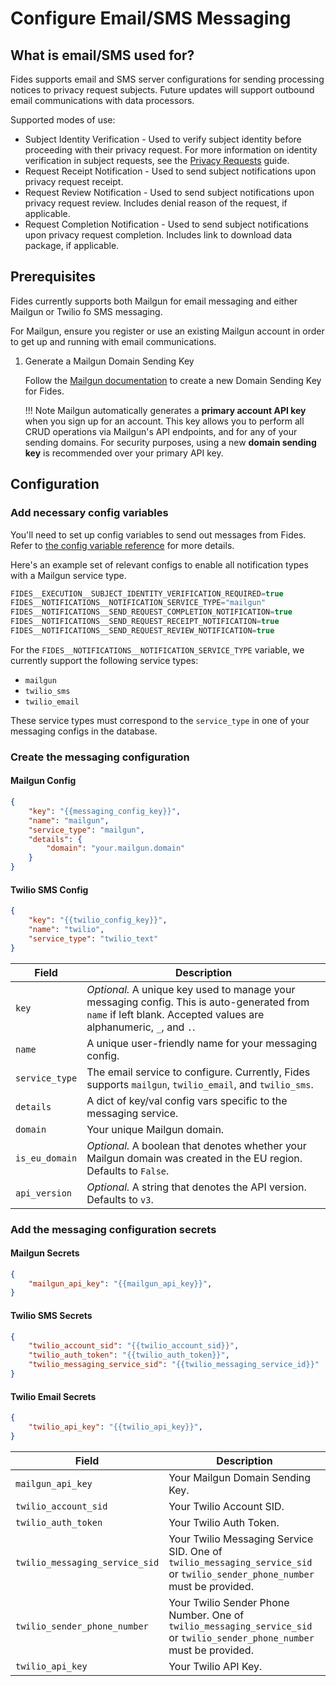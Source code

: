 # Configure Email/SMS Messaging
## What is email/SMS used for?

Fides supports email and SMS server configurations for sending processing notices to privacy request subjects. Future updates will support outbound email communications with data processors.

Supported modes of use:

- Subject Identity Verification - Used to verify subject identity before proceeding with their privacy request. For more information on identity verification in subject requests, see the [Privacy Requests](../getting-started/privacy_requests.md#subject-identity-verification) guide.
- Request Receipt Notification - Used to send subject notifications upon privacy request receipt.
- Request Review Notification - Used to send subject notifications upon privacy request review. Includes denial reason of the request, if applicable.
- Request Completion Notification - Used to send subject notifications upon privacy request completion. Includes link to download data package, if applicable.


## Prerequisites

Fides currently supports both Mailgun for email messaging and either Mailgun or Twilio fo SMS messaging.

For Mailgun, ensure you register or use an existing Mailgun account in order to get up and running with email communications.

1. Generate a Mailgun Domain Sending Key

    Follow the [Mailgun documentation](https://documentation.mailgun.com/en/latest/api-intro.html#authentication-1) to create a new Domain Sending Key for Fides. 

    !!! Note 
        Mailgun automatically generates a **primary account API key** when you sign up for an account. This key allows you to perform all CRUD operations via Mailgun's API endpoints, and for any of your sending domains. For security purposes, using a new **domain sending key** is recommended over your primary API key.

## Configuration

### Add necessary config variables

You'll need to set up config variables to send out messages from Fides. Refer to [the config variable reference](../installation/configuration.md#configuration-variable-reference) for more details.

Here's an example set of relevant configs to enable all notification types with a Mailgun service type.

```js
FIDES__EXECUTION__SUBJECT_IDENTITY_VERIFICATION_REQUIRED=true
FIDES__NOTIFICATIONS__NOTIFICATION_SERVICE_TYPE="mailgun"
FIDES__NOTIFICATIONS__SEND_REQUEST_COMPLETION_NOTIFICATION=true
FIDES__NOTIFICATIONS__SEND_REQUEST_RECEIPT_NOTIFICATION=true
FIDES__NOTIFICATIONS__SEND_REQUEST_REVIEW_NOTIFICATION=true
```

For the `FIDES__NOTIFICATIONS__NOTIFICATION_SERVICE_TYPE` variable, we currently support the following service types:

- `mailgun`
- `twilio_sms`
- `twilio_email`

These service types must correspond to the `service_type` in one of your messaging configs in the database.


### Create the messaging configuration

#### Mailgun Config

```json title="<code>POST api/v1/messaging/config"
{
    "key": "{{messaging_config_key}}",
    "name": "mailgun",
    "service_type": "mailgun",
    "details": {
        "domain": "your.mailgun.domain"
    }
}
```

#### Twilio SMS Config

```json title="<code>POST api/v1/messaging/config"
{
    "key": "{{twilio_config_key}}",
    "name": "twilio",
    "service_type": "twilio_text"
}
```

| Field          | Description                                                                                                                                                      |
|----------------|------------------------------------------------------------------------------------------------------------------------------------------------------------------|
| `key`          | *Optional.* A unique key used to manage your messaging config. This is auto-generated from `name` if left blank. Accepted values are alphanumeric, `_`, and `.`. |
| `name`         | A unique user-friendly name for your messaging config.                                                                                                           |
| `service_type` | The email service to configure. Currently, Fides supports `mailgun`, `twilio_email`, and `twilio_sms`.                                                           |
| `details`      | A dict of key/val config vars specific to the messaging service.                                                                                                 |
| `domain`       | Your unique Mailgun domain.                                                                                                                                      |
| `is_eu_domain` | *Optional.* A boolean that denotes whether your Mailgun domain was created in the EU region. Defaults to `False`.                                                |
| `api_version`  | *Optional.* A string that denotes the API version. Defaults to `v3`.                                                                                             |


### Add the messaging configuration secrets 

#### Mailgun Secrets

```json title="<code>PUT api/v1/messaging/config/{{messaging_config_key}}/secret"
{
    "mailgun_api_key": "{{mailgun_api_key}}",
}

```

#### Twilio SMS Secrets

```json title="<code>PUT api/v1/messaging/config/{{messaging_config_key}}/secret"
{
    "twilio_account_sid": "{{twilio_account_sid}}",
    "twilio_auth_token": "{{twilio_auth_token}}",
    "twilio_messaging_service_sid": "{{twilio_messaging_service_id}}"
}

```

#### Twilio Email Secrets

```json title="<code>PUT api/v1/messaging/config/{{messaging_config_key}}/secret"
{
    "twilio_api_key": "{{twilio_api_key}}",
}

```

| Field                          | Description                                                                                                                |
|--------------------------------|----------------------------------------------------------------------------------------------------------------------------|
| `mailgun_api_key`              | Your Mailgun Domain Sending Key.                                                                                           |
| `twilio_account_sid`           | Your Twilio Account SID.                                                                                                   |
| `twilio_auth_token`            | Your Twilio Auth Token.                                                                                                    |
| `twilio_messaging_service_sid` | Your Twilio Messaging Service SID. One of `twilio_messaging_service_sid` or `twilio_sender_phone_number` must be provided. |
| `twilio_sender_phone_number`   | Your Twilio Sender Phone Number. One of `twilio_messaging_service_sid` or `twilio_sender_phone_number` must be provided.   |
| `twilio_api_key`               | Your Twilio API Key.                                                                                                       |

